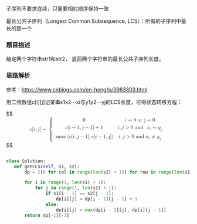 子序列不要求连续，只需要相对顺序保持一致

最长公共子序列（Longest Common Subsequence, LCS）：所有的子序列中最长的那一个

### 题目描述

给定两个字符串str1和str2， 返回两个字符串的最长公共子序列长度。

### 思路解析

参考：https://www.cnblogs.com/en-heng/p/3963803.html

用二维数组c[i][j]记录串x1x2⋯xi与y1y2⋯yj的LCS长度，可得状态转移方程：

$$ <math xmlns="http://www.w3.org/1998/Math/MathML" display="block">
  <mi>c</mi>
  <mo stretchy="false">[</mo>
  <mi>i</mi>
  <mo>,</mo>
  <mi>j</mi>
  <mo stretchy="false">]</mo>
  <mo>=</mo>
  <mrow>
    <mo>{</mo>
    <mrow class="MJX-TeXAtom-ORD">
      <mtable rowspacing="4pt" columnspacing="1em">
        <mtr>
          <mtd>
            <mn>0</mn>
          </mtd>
          <mtd>
            <mrow class="MJX-TeXAtom-ORD">
              <mrow class="MJX-TeXAtom-ORD">
                <mi>i</mi>
                <mo>=</mo>
                <mn>0</mn>
                <mrow class="MJX-TeXAtom-ORD">
                  <mtext>&#xA0;</mtext>
                  <mi mathvariant="normal">o</mi>
                  <mi mathvariant="normal">r</mi>
                  <mtext>&#xA0;</mtext>
                </mrow>
                <mi mathvariant="normal">j</mi>
                <mo>=</mo>
                <mn>0</mn>
              </mrow>
            </mrow>
          </mtd>
        </mtr>
        <mtr>
          <mtd>
            <mrow class="MJX-TeXAtom-ORD">
              <mi>c</mi>
              <mo stretchy="false">[</mo>
              <mi>i</mi>
              <mo>&#x2212;<!-- − --></mo>
              <mn>1</mn>
              <mo>,</mo>
              <mi>j</mi>
              <mo>&#x2212;<!-- − --></mo>
              <mn>1</mn>
              <mo stretchy="false">]</mo>
              <mo>+</mo>
              <mn>1</mn>
            </mrow>
          </mtd>
          <mtd>
            <mrow class="MJX-TeXAtom-ORD">
              <mrow class="MJX-TeXAtom-ORD">
                <mi>i</mi>
                <mo>,</mo>
                <mi>j</mi>
                <mo>&gt;</mo>
                <mn>0</mn>
                <mrow class="MJX-TeXAtom-ORD">
                  <mtext>&#xA0;</mtext>
                  <mi mathvariant="normal">a</mi>
                  <mi mathvariant="normal">n</mi>
                  <mi mathvariant="normal">d</mi>
                  <mtext>&#xA0;</mtext>
                </mrow>
                <mtext>&#xA0;</mtext>
              </mrow>
              <msub>
                <mrow class="MJX-TeXAtom-ORD">
                  <mrow class="MJX-TeXAtom-ORD">
                    <mi>x</mi>
                  </mrow>
                </mrow>
                <mi>i</mi>
              </msub>
            </mrow>
            <mo>=</mo>
            <mrow class="MJX-TeXAtom-ORD">
              <msub>
                <mi>y</mi>
                <mi>j</mi>
              </msub>
            </mrow>
          </mtd>
        </mtr>
        <mtr>
          <mtd>
            <mrow class="MJX-TeXAtom-ORD">
              <mo movablelimits="true" form="prefix">max</mo>
              <mo stretchy="false">(</mo>
              <mrow class="MJX-TeXAtom-ORD">
                <mi>c</mi>
                <mo stretchy="false">[</mo>
                <mi>i</mi>
                <mo>,</mo>
                <mi>j</mi>
                <mo>&#x2212;<!-- − --></mo>
                <mn>1</mn>
                <mo stretchy="false">]</mo>
                <mo>,</mo>
                <mi>c</mi>
                <mo stretchy="false">[</mo>
                <mi>i</mi>
                <mo>&#x2212;<!-- − --></mo>
                <mn>1</mn>
                <mo>,</mo>
                <mi>j</mi>
                <mo stretchy="false">]</mo>
                <mo stretchy="false">)</mo>
              </mrow>
            </mrow>
          </mtd>
          <mtd>
            <mrow class="MJX-TeXAtom-ORD">
              <mrow class="MJX-TeXAtom-ORD">
                <mi>i</mi>
                <mo>,</mo>
                <mi>j</mi>
                <mo>&gt;</mo>
                <mn>0</mn>
                <mrow class="MJX-TeXAtom-ORD">
                  <mtext>&#xA0;</mtext>
                  <mi mathvariant="normal">a</mi>
                  <mi mathvariant="normal">n</mi>
                  <mi mathvariant="normal">d</mi>
                  <mtext>&#xA0;</mtext>
                </mrow>
              </mrow>
              <mrow class="MJX-TeXAtom-ORD">
                <msub>
                  <mrow class="MJX-TeXAtom-ORD">
                    <mrow class="MJX-TeXAtom-ORD">
                      <mi mathvariant="normal">x</mi>
                    </mrow>
                  </mrow>
                  <mi>i</mi>
                </msub>
              </mrow>
              <mo>&#x2260;<!-- ≠ --></mo>
              <mrow class="MJX-TeXAtom-ORD">
                <msub>
                  <mi>y</mi>
                  <mi>j</mi>
                </msub>
              </mrow>
            </mrow>
          </mtd>
        </mtr>
      </mtable>
    </mrow>
    <mo fence="true" stretchy="true" symmetric="true"></mo>
  </mrow>
</math>$$
 
 
 ```python
 
 class Solution:
    def getCLS(self, s1, s2):
        dp = [[0 for col in range(len(s2) + 1)] for row in range(len(s1) + 1)]

        for i in range(1, len(s1) + 1):
            for j in range(1, len(s2) + 1):
                if s1[i - 1] == s2[j - 1]:
                    dp[i][j] = dp[i - 1][j - 1] + 1
                else:
                    dp[i][j] = max(dp[i - 1][j], dp[i][j - 1])
        return dp[-1][-1]

 
 ```
